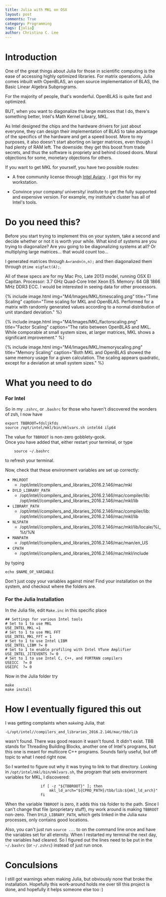 ```yaml
---
title: Julia with MKL on OSX
layout: post
comments: True
category: Programming
tags: [julia]
author: Christina C. Lee
---
```


# Introduction

One of the great things about Julia for those in scientific computing is the ease of accessing highly optimized libraries.  For matrix operations, Julia comes inbuilt with OpenBLAS, an open source implementation of BLAS, the Basic Linear Algebra Subprograms.  

For the majority of people, that's wonderful. OpenBLAS is quite fast and optimized.  

BUT, when you want to diagonalize the large matrices that I do, there's something better, Intel's Math Kernel Library, MKL.  

As Intel designed the chips and the hardware drivers for just about everyone, they can design their implementation of BLAS to take advantage of the specifics of the hardware and get a speed boost.  More to my purposes, it also doesn't start aborting on larger matrices, even though I had plenty of RAM left.  The downside: they get this boost from trade secrets, and thus the software is propriety and behind closed doors.  Moral objections for some, monetary objections for others.

If you want to get MKL for yourself, you have two possible routes:

* A free community license through [Intel Aviary](https://software.intel.com/sites/campaigns/nest/) . I got this for my workstation.  

* Convince your company/ university/ institute to get the fully supported and expensive version. For example, my institute's cluster has all of Intel's tools.  

# Do you need this?

Before you start trying to implement this on your system, take a second and decide whether or not it is worth your while.   What kind of systems are you trying to diagonalize? Are you going to be diagonalizing systems at all?  Or multiplying large matrices... that would count too...

I generated matrices through `A=randn(n,n);` and then diagonalized them through `@time eigfact(A);`.

 All of these specs are for my Mac Pro, Late 2013 model, running OSX El Capitan.  Processor: 3.7 GHz Quad-Core Intel Xeon E5.  Memory: 64 GB 1866 MHz DDR3 ECC.  I would be interested in seeing data for other processors.   

{% include image.html img="M4/Images/MKL/timescaling.png" title="Time Scaling" caption="Time scaling for MKL and OpenBLAS.  Performed for a matrix with randomly generated values according to a normal distribution of unit standard deviation." %}

{% include image.html img="M4/Images/MKL/factorscaling.png" title="Factor Scaling" caption="The ratio between OpenBLAS and MKL.  While comporable at small system sizes, at larger matrices, MKL shows a significant improvement." %}

{% include image.html img="M4/Images/MKL/memoryscaling.png" title="Memory Scaling" caption="Both MKL and OpenBLAS showed the same memory usage for a given calculation.  The scaling appears quadratic, except for a deviation at small system sizes." %}


# What you need to do

### For Intel 
So in my `.zshrc`, or `.bashrc` for those who haven't discovered the wonders of zsh, I now have

```
export TBBROOT=fdsljkfds
source /opt/intel/mkl/bin/mklvars.sh intel64 ilp64
```
The value for `TBBROOT` is non-zero gobblety-gook.  
Once you have added that, either restart your terminal, or type

```
	source ~/.bashrc
```
to refresh your terminal.  

Now, check that these environment variables are set up correctly:

* `MKLROOT`
	* /opt/intel//compilers_and_libraries_2016.2.146/mac/mkl
* `DYLD_LIBRARY_PATH`
	* /opt/intel//compilers_and_libraries_2016.2.146/mac/compiler/lib: /opt/intel//compilers_and_libraries_2016.2.146/mac/mkl/lib
*  `LIBRARY_PATH` 
	* /opt/intel//compilers_and_libraries_2016.2.146/mac/compiler/lib: /opt/intel//compilers_and_libraries_2016.2.146/mac/mkl/lib
* `NLSPATH` 
	* /opt/intel//compilers_and_libraries_2016.2.146/mac/mkl/lib/locale/%l_%t/%N
* `MANPATH`
	* /opt/intel//compilers_and_libraries_2016.2.146/mac/man/en_US
* `CPATH`
	* /opt/intel//compilers_and_libraries_2016.2.146/mac/mkl/include

by typing 

```
echo $NAME_OF_VARIABLE
```
Don't just copy your variables against mine! Find your installation on the system, and checkout where the folders are.  

### For the Julia Installation
In the Julia file, edit `Make.inc` in this specific place 

```
## Settings for various Intel tools
# Set to 1 to use MKL
USE_INTEL_MKL =1
# Set to 1 to use MKL FFT
USE_INTEL_MKL_FFT = 1
# Set to 1 to use Intel LIBM
USE_INTEL_LIBM ?= 0
# Set to 1 to enable profiling with Intel VTune Amplifier
USE_INTEL_JITEVENTS ?= 0
# Set to 1 to use Intel C, C++, and FORTRAN compilers
USEICC  ?= 0
USEIFC  ?= 0
```
Now in the Julia folder try

```
make
make install
```


# How I eventually figured this out
I was getting complaints when `make`ing Julia, that 

```
-L/opt/intel//compilers_and_libraries_2016.2.146/mac/tbb/lib
```
wasn't found.  There was good reason it wasn't found. It didn't exist.  TBB stands for Threading Building Blocks, another one of Intel's programs, but this one is meant for multicore C++ programs.  Sounds fairly useful, but off topic to what I need right now.  

So I wanted to figure out why it was trying to link to that directory.  Looking in `/opt/intel/mkl/bin/mklvars.sh`, the program that sets environment variables for MKL, I discovered:

```
                if [ -z "${TBBROOT}" ]; then
                    mkl_ld_arch="${CPRO_PATH}/tbb/lib:${mkl_ld_arch}"
                fi
```

When the variable `TBBROOT` is zero, it adds this `tbb` folder to the path.   Since I can't change that file (proprietary stuff), my work around is making `TBBROOT` non-zero.  Then `DYLD_LIBRARY_PATH`, which gets linked in the Julia `make` processes, only contains good locations.  

Also, you can't just run `source ...` to on the command line once and have the variables set for all eternity.  When I restarted my terminal the next day, the variables had cleared.  So I figured out the lines need to be put in the `~/.bashrc` (or `~/.zshrc`) instead of just run once. 

# Conculsions

I still got warnings when making Julia, but obviously none that broke the installation.  Hopefully this work-around holds me over till this project is done, and hopefully it helps someone else too :)
